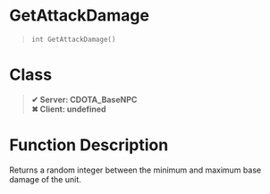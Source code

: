 # GetAttackDamage
> `int GetAttackDamage()`
# Class
> __✔ Server: CDOTA_BaseNPC__  
> __✖ Client: undefined__  
# Function Description
Returns a random integer between the minimum and maximum base damage of the unit.
